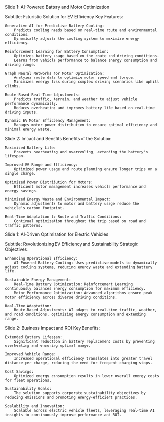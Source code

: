 Slide 1: AI-Powered Battery and Motor Optimization

Subtitle: Futuristic Solution for EV Efficiency
Key Features:

    Generative AI for Predictive Battery Cooling:
        Predicts cooling needs based on real-time route and environmental conditions.
        Dynamically adjusts the cooling system to maximize energy efficiency.

    Reinforcement Learning for Battery Consumption:
        Optimizes battery usage based on the route and driving conditions.
        Learns from vehicle performance to balance energy consumption and driving range.

    Graph Neural Networks for Motor Optimization:
        Analyzes route data to optimize motor speed and torque.
        Minimizes energy loss during complex driving scenarios like uphill climbs.

    Route-Based Real-Time Adjustments:
        Predicts traffic, terrain, and weather to adjust vehicle performance dynamically.
        Reduces overheating and improves battery life based on real-time driving inputs.

    Dynamic EV Motor Efficiency Management:
        Manages motor power distribution to ensure optimal efficiency and minimal energy waste.

Slide 2: Impact and Benefits
Benefits of the Solution:

    Maximized Battery Life:
        Prevents overheating and overcooling, extending the battery's lifespan.

    Improved EV Range and Efficiency:
        Optimized power usage and route planning ensure longer trips on a single charge.

    Optimized Power Distribution for Motors:
        Efficient motor management increases vehicle performance and energy savings.

    Minimized Energy Waste and Environmental Impact:
        Dynamic adjustments to motor and battery usage reduce the vehicle's carbon footprint.

    Real-Time Adaptation to Route and Traffic Conditions:
        Continual optimization throughout the trip based on road and traffic patterns.


Slide 1: AI-Driven Optimization for Electric Vehicles

Subtitle: Revolutionizing EV Efficiency and Sustainability
Strategic Objectives:

    Enhancing Operational Efficiency:
        AI-Powered Battery Cooling: Uses predictive models to dynamically adjust cooling systems, reducing energy waste and extending battery life.

    Sustainable Energy Management:
        Real-Time Battery Optimization: Reinforcement Learning continuously balances energy consumption for maximum efficiency.
        Motor Performance Optimization: Advanced algorithms ensure peak motor efficiency across diverse driving conditions.

    Real-Time Adaptation:
        Route-Based Adjustments: AI adapts to real-time traffic, weather, and road conditions, optimizing energy consumption and extending range.

Slide 2: Business Impact and ROI
Key Benefits:

    Extended Battery Lifespan:
        Significant reduction in battery replacement costs by preventing overheating and ensuring optimal usage.

    Improved Vehicle Range:
        Increased operational efficiency translates into greater travel distance per charge, reducing the need for frequent charging stops.

    Cost Savings:
        Optimized energy consumption results in lower overall energy costs for fleet operations.

    Sustainability Goals:
        The solution supports corporate sustainability objectives by reducing emissions and promoting energy-efficient practices.

    Scalability and Innovation:
        Scalable across electric vehicle fleets, leveraging real-time AI insights to continuously improve performance and ROI.
